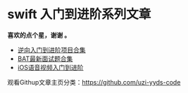 # swift 入门到进阶系列文章

**喜欢的点个星，谢谢 。**


*   [逆向入门到进阶项目合集](https://github.com/uzi-yyds-code/IOS-reverse-security)
*   [BAT最新面试题合集](https://github.com/uzi-yyds-code/Good-interview)
*   [iOS语音视频入门到进阶](https://github.com/uzi-yyds-code/IOS-audio-and-video-technology)


观看Githup文章主页分类：https://github.com/uzi-yyds-code
